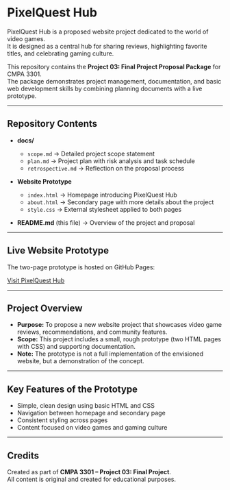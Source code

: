 # PixelQuest Hub

PixelQuest Hub is a proposed website project dedicated to the world of video games.  
It is designed as a central hub for sharing reviews, highlighting favorite titles, and celebrating gaming culture.  

This repository contains the **Project 03: Final Project Proposal Package** for CMPA 3301.  
The package demonstrates project management, documentation, and basic web development skills by combining planning documents with a live prototype.

---

## Repository Contents
- **docs/**  
  - `scope.md` → Detailed project scope statement  
  - `plan.md` → Project plan with risk analysis and task schedule  
  - `retrospective.md` → Reflection on the proposal process  

- **Website Prototype**  
  - `index.html` → Homepage introducing PixelQuest Hub  
  - `about.html` → Secondary page with more details about the project  
  - `style.css` → External stylesheet applied to both pages  

- **README.md** (this file) → Overview of the project and proposal  

---

##  Live Website Prototype
The two-page prototype is hosted on GitHub Pages:  

 [Visit PixelQuest Hub](https://gcain0.github.io/games.github.io/)  

---

## Project Overview
- **Purpose:** To propose a new website project that showcases video game reviews, recommendations, and community features.  
- **Scope:** This project includes a small, rough prototype (two HTML pages with CSS) and supporting documentation.  
- **Note:** The prototype is not a full implementation of the envisioned website, but a demonstration of the concept.  

---

## Key Features of the Prototype
- Simple, clean design using basic HTML and CSS  
- Navigation between homepage and secondary page  
- Consistent styling across pages  
- Content focused on video games and gaming culture  

---

## Credits
Created as part of **CMPA 3301 – Project 03: Final Project**.  
All content is original and created for educational purposes.  
